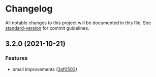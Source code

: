 # Changelog

All notable changes to this project will be documented in this file. See [standard-version](https://github.com/conventional-changelog/standard-version) for commit guidelines.

## 3.2.0 (2021-10-21)


### Features

* small improvements ([3af0503](https://github.com/egdbear/react-simple-matchmedia/commit/3af0503b11107b7202102778813fe12748b554ca))
